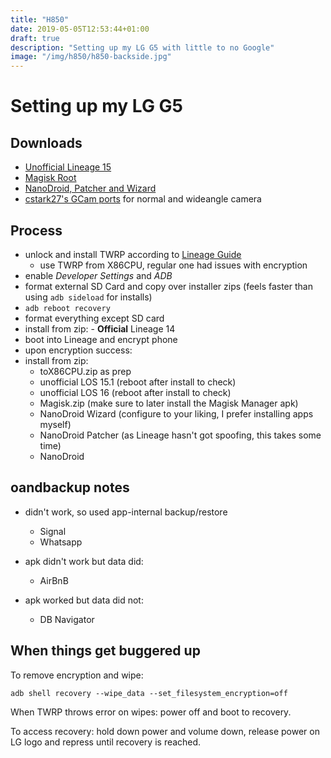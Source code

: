 ```yaml
---
title: "H850"
date: 2019-05-05T12:53:44+01:00
draft: true
description: "Setting up my LG G5 with little to no Google"
image: "/img/h850/h850-backside.jpg"
---
```


# Setting up my LG G5

## Downloads

- [Unofficial Lineage 15](https://forum.xda-developers.com/lg-g5/development/rom-unofficial-lineageos-15-1-g5-t3806842)
- [Magisk Root](https://forum.xda-developers.com/apps/magisk/official-magisk-v7-universal-systemless-t3473445)
- [NanoDroid, Patcher and Wizard](https://github.com/Nanolx/NanoDroid)
- [cstark27's GCam ports](https://forum.xda-developers.com/apps/google-camera-mods/cstark27-google-camera-mod-wide-angle-t3747263) for normal and wideangle camera

## Process

- unlock and install TWRP according to [Lineage Guide](https://wiki.lineageos.org/devices/h850/install)
  - use TWRP from X86CPU, regular one had issues with encryption
- enable *Developer Settings* and *ADB*
- format external SD Card and copy over installer zips (feels faster than using `adb sideload` for installs)
- `adb reboot recovery`
- format everything except SD card
- install from zip: - __Official__ Lineage 14
- boot into Lineage and encrypt phone
- upon encryption success:
- install from zip:
  - toX86CPU.zip as prep
  - unofficial LOS 15.1 (reboot after install to check)
  - unofficial LOS 16 (reboot after install to check)
  - Magisk.zip (make sure to later install the Magisk Manager apk)
  - NanoDroid Wizard (configure to your liking, I prefer installing apps myself)
  - NanoDroid Patcher (as Lineage hasn't got spoofing, this takes some time)
  - NanoDroid

## oandbackup notes

- didn't work, so used app-internal backup/restore
  - Signal
  - Whatsapp

- apk didn't work but data did:
  - AirBnB

- apk worked but data did not:
  - DB Navigator
 

## When things get buggered up

To remove encryption and wipe:
```
adb shell recovery --wipe_data --set_filesystem_encryption=off
```

When TWRP throws error on wipes: power off and boot to recovery.

To access recovery: hold down power and volume down, release power on LG logo and repress until recovery is reached.